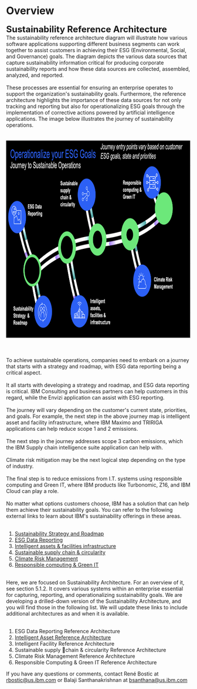 

# Overview

<font size="5"><b>Sustainability Reference Architecture <br></b></font>The sustainability reference architecture diagram will illustrate how various software applications supporting different business segments can work together to assist customers in achieving their ESG (Environmental, Social, and Governance) goals. The diagram depicts the various data sources that capture sustainability information critical for producing corporate sustainability reports and how these data sources are collected, assembled, analyzed, and reported. <br><br>These processes are essential for ensuring an enterprise operates to support the organization's sustainability goals. Furthermore, the reference architecture highlights the importance of these data sources for not only tracking and reporting but also for operationalizing ESG goals through the implementation of corrective actions powered by artificial intelligence applications. The image below illustrates the journey of sustainability operations. <br><br><br><img style="height: 539px; width: 913px;" src="../files/file_723998e12ed0dc88.png"><div><br></div><div><br></div>To achieve sustainable operations, companies need to embark on a journey that starts with a strategy and roadmap, with ESG data reporting being a critical aspect. <br><br> It all starts with developing a strategy and roadmap, and ESG data reporting is critical. IBM Consulting and business partners can help customers in this regard, while the Envizi application can assist with ESG reporting. <br><br>The journey will vary depending on the customer's current state, priorities, and goals. For example, the next step in the above journey map is intelligent asset and facility infrastructure, where IBM Maximo and TRIRIGA applications can help reduce scope 1 and 2 emissions. <br><br>The next step in the journey addresses scope 3 carbon emissions, which the IBM Supply chain intelligence suite application can help with. <br><br>Climate risk mitigation may be the next logical step depending on the type of industry. <br><br>The final step is to reduce emissions from I.T. systems using responsible computing and Green IT, where IBM products like Turbonomic, Z16, and IBM Cloud can play a role. <br><br><div>No matter what options customers choose, IBM has a solution that can help them achieve their sustainability goals. You can refer to the following external links to learn about IBM's sustainability offerings in these areas. </div><div><br></div><ol><li><a href="https://www.ibm.com/resources/sustainability/guidebook-build" target="_blank">Sustainability Strategy and Roadmap</a></li><li><a href="https://www.ibm.com/products/envizi" target="_blank">ESG Data Reporting</a><br></li><li><a href="https://www.ibm.com/resources/guides/intelligent-asset-management/" target="_blank">Intelligent assets & facilities infrastructure </a><br></li><li><a href="https://www.ibm.com/supply-chain" target="_blank">Sustainable supply chain & circularity</a><br></li><li><a href="https://www.ibm.com/resources/business-operations/manage-climate-risk" target="_blank">Climate Risk Management</a><br></li><li><a href="https://www.ibm.com/resources/guides/business-operations/embrace-green-it" target="_blank">Responsible computing & Green IT</a><br></li></ol><br>Here, we are focused on Sustainability Architecture. For an overview of it, see section 5.1.2. It covers various systems within an enterprise essential for capturing, reporting, and operationalizing sustainability goals. We are developing a drilled-down version of the Sustainability Architecture, and you will find those in the following list. We will update these links to include additional architectures as and when it is available. <br><br><ol><li>ESG Data Reporting Reference Architecture<br></li><li><a href="https://ibm.github.io/intelligent-asset-reference-architecture" target="_blank">Intelligent Asset Reference Architecture</a><br></li><li>Intelligent Facility Reference Architecture<br></li><li>Sustainable supply chain & circularity Reference Architecture<br></li><li>Climate Risk Management Reference Architecture<br></li><li>Responsible Computing & Green IT Reference Architecture<br></li></ol><div>If you have any questions or comments, contact René Bostic at rbostic@us.ibm.com or Balaji Santhanakrishnan at bsanthana@us.ibm.com <br></div><br><br>
